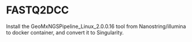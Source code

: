 # FASTQ2DCC
Install the GeoMxNGSPipeline_Linux_2.0.0.16 tool from Nanostring/illumina to docker container, and convert it to Singularity.
